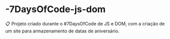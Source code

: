 # -7DaysOfCode-js-dom
📋 Projeto criado durante o #7DaysOfCode de JS e DOM, com a criação de um site para armazenamento de datas de aniversário.
